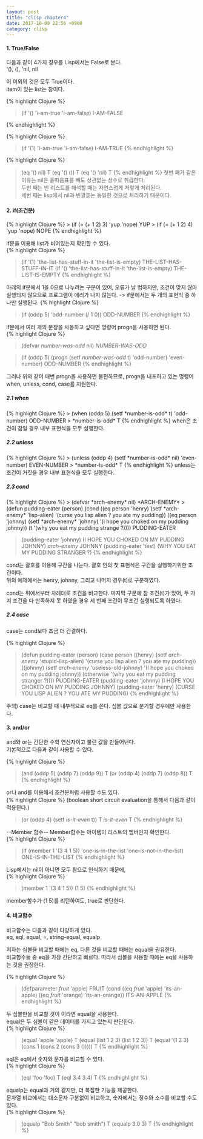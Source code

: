 ```yaml
---
layout: post
title: "clisp chapter4"
date: 2017-10-09 22:56 +0900
category: clisp
---
```


<h4>1. True/False </h4>
<p>
다음과 같이 4가지 경우를 Lisp에서는 False로 본다.<br />
'(), (), 'nil, nil<br />

이 이외의 것은 모두 True이다.<br >
item이 있는 list는 참이다.<br >

{% highlight Clojure %}
> (if '()
    'i-am-true
    'i-am-false)
I-AM-FALSE
</p>
{% endhighlight %}

{% highlight Clojure %}
> (if '(1)
    'i-am-true
    'i-am-false)
I-AM-TRUE
{% endhighlight %}

{% highlight Clojure %}
> (eq '() nil)
T
> (eq '() ())
T
> (eq '() 'nil)
T
{% endhighlight %}
첫번 째가 같은 이유는 nil은 홑따음표를 빼도 상관없는 상수로 취급한다.<br>
두번 째는 빈 리스트를 해석할 때는 자연스럽게 저렇게 처리된다.<br>
세번 째는 lisp에서 nil과 빈괄호는 동일한 것으로 처리하기 때문이다.<br>
</p>

<h4> 2. if(조건문) </h4>
<p>
{% highlight Clojure %}
> (if (= (+ 1 2) 3)
    'yup
    'nope)
YUP
> (if (= (+ 1 2) 4)
    'yup
    'nope)
NOPE
{% endhighlight %}

if문을 이용해 list가 비어있는지 확인할 수 있다.<br>
{% highlight Clojure %}
> (if '(1)
    'the-list-has-stuff-in-it
    'the-list-is-empty)
THE-LIST-HAS-STUFF-IN-IT
> (if '()
    'the-list-has-stuff-in-it
    'the-list-is-empty)
THE-LIST-IS-EMPTY
{% endhighlight %}

아래의 if문에서 1을 0으로 나누려는 구문이 있어, 오류가 날 법하지만,
조건이 맞지 않아 실행되지 않으므로 프로그램이 에러가 나지 않는다.
-> if문에서는 두 개의 표현식 중 하나만 실행된다.
{% highlight Clojure %}
> (if (oddp 5)
    'odd-number
    (/ 1 0))
ODD-NUMBER
{% endhighlight %}

if문에서 여러 개의 문장을 사용하고 싶다면 명령어 progn을 사용하면 된다.<br>
{% highlight Clojure %}
> (defvar *number-was-odd* nil)
*NUMBER-WAS-ODD*

> (if (oddp 5)
    (progn (setf *number-was-odd* t)
    	'odd-number)
	'even-number)
ODD-NUMBER
{% endhighlight %}

그러나 위와 같이 매번 progn을 사용하면 불편하므로, progn을 내포하고 있는 명령어 when, unless, cond, case를 지원한다.<br>

<h5>2.1 when</h5>
{% highlight Clojure %}
> (when (oddp 5)
      (setf *number-is-odd* t)
      'odd-number)
ODD-NUMBER
> *number-is-odd*
T
{% endhighlight %}
when은 조건이 참일 경우 내부 표현식을 모두 실행한다.<br>

<h5>2.2 unless</h5>
{% highlight Clojure %}
> (unless (oddp 4)
	(setf *number-is-odd* nil)
	'even-number)
EVEN-NUMBER
> *number-is-odd*
T
{% endhighlight %}
unless는 조건이 거짓을 경우 내부 표현식을 모두 실행한다.<br>

<h5>2.3 cond</h5>
{% highlight Clojure %}
> (defvar *arch-enemy* nil)
*ARCH-ENEMY*
> (defun pudding-eater (person)
       (cond ((eq person 'henry) (setf *arch-enemy* 'lisp-alien)
       	     '(curse you lisp alien ? you ate my pudding))
	     ((eq person 'johnny) (setf *arch-enemy* 'johnny)
	     '(i hope you choked on my pudding johnny))
	     (t '(why you eat my pudding strange ?))))
PUDDING-EATER

> (pudding-eater 'johnny)
(I HOPE YOU CHOKED ON MY PUDDING JOHNNY)
> *arch-enemy*
JOHNNY
>(pudding-eater 'test)
(WHY YOU EAT MY PUDDING STRANGER ?)
{% endhighlight %}

cond는 괄호를 이용해 구간을 나눈다. 괄호 안의 첫 표현식은 구간을 실행하기위한 조건이다.<br>
위의 예제에서는 henry, johnny, 그리고 나머지 경우(t)로 구분하였다.<br>

cond는 위에서부터 차례대로 조건을 비교한다. 마지막 구문에 참 조건(t)가 있어, 두 가지 조건을 다 만족하지 못 하였을 경우 세 번째 조건이 무조건 실행되도록 하였다.<br>

<h5>2.4 case</h4>
case는 cond보다 조금 더 간결하다.<br>

{% highlight Clojure %}
> (defun pudding-eater (person)
  (case person
  	((henry) (setf *arch-enemy* 'stupid-lisp-alien)
		 '(curse you lisp alien ? you ate my pudding))
 	 ((johnny) (setf *arch-enemy* 'useless-old-johnny)
	 	 '(I hope you choked on my pudding johnny))
	(otherwise '(why you eat my pudding stranger ?))))
PUDDING-EATER
> (pudding-eater 'johnny)
(I HOPE YOU CHOKED ON MY PUDDING JOHNNY)
> (pudding-eater 'henry)
(CURSE YOU LISP ALIEN ? YOU ATE MY PUDDING)
{% endhighlight %}

주의) case는 비교할 때 내부적으로 eq를 쓴다. 심볼 값으로 분기할 경우에만 사용한다.<br>
</p>

<h4>3. and/or</h4>
<p>
and와 or는 간단한 수학 연산자이고 불린 값을 만들어낸다.<br>
기본적으로 다음과 같이 사용할 수 있다.<br>

{% highlight Clojure %}
> (and (oddp 5) (oddp 7) (oddp 9))
T
> (or (oddp 4) (oddp 7) (oddp 8))
T
{% endhighlight %}

or나 and를 이용해서 조건문처럼 사용할 수도 있다.<br>
{% highlight Clojure %}
(boolean short circuit evaluation을 통해서 다음과 같이 적용된다.)<br>
> (or (oddp 4) (setf *is-it-even* t))
T
> *is-it-even*
T
{% endhighlight %}

--Member 함수--
Member함수는 아이템이 리스트의 멤버인지 확인한다.<br>
{% highlight Clojure %}
> (if (member 1 '(3 4 1 5))
     'one-is-in-the-list
     'one-is-not-in-the-list)
ONE-IS-IN-THE-LIST
{% endhighlight %}

Lisp에서는 nil이 아니면 모두 참으로 인식하기 때문에,<br>
{% highlight Clojure %}
> (member 1 '(3 4 1 5))
(1 5)
{% endhighlight %}

member함수가 (1 5)를 리턴하여도, true로 판단한다.<br>
</p>

<h4>4. 비교함수</h4>
<p>
비교함수는 다음과 같이 다양하게 있다.<br>
eq, eql, equal, =, string-equal, equalp<br>

저자는 심볼을 비교할 때에는 eq, 다른 것을 비교할 때에는 equal을 권유한다.<br>
비교함수들 중 eq을 가장 간단하고 빠르다. 따라서 심볼을 사용할 때에는 eq을 사용하는 것을 권장한다.<br>

{% highlight Clojure %}
> (defparameter *fruit* 'apple)
FRUIT
> (cond ((eq *fruit* 'apple) 'its-an-apple)
  	((eq *fruit* 'orange) 'its-an-orange))
ITS-AN-APPLE
{% endhighlight %}

두 심볼만을 비교할 것이 이라면 equal을 사용한다.<br>
equal은 두 심볼이 같은 데이터를 가지고 있는지 판단한다.<br>
{% highlight Clojure %}
> (equal 'apple 'apple)
T
> (equal (list 1 2 3) (list 1 2 3))
T
> (equal '(1 2 3) (cons 1 (cons 2 (cons 3 ()))))
T
{% endhighlight %}

eql은 eq에서 숫자와 문자를 비교할 수 있다.<br>
{% highlight Clojure %}
> (eql 'foo 'foo)
T
> (eql 3.4 3.4)
T
{% endhighlight %}

equalp는 equal과 거의 같지만, 더 복잡한 기능을 제공한다.<br>
문자열 비교에서는 대소문자 구분없이 비교하고, 숫자에서는 정수와 소수를 비교할 수도 있다.<br>
{% highlight Clojure %}
> (equalp "Bob Smith" "bob smith")
T
> (equalp 3.0 3)
T
{% endhighlight %}
</p>